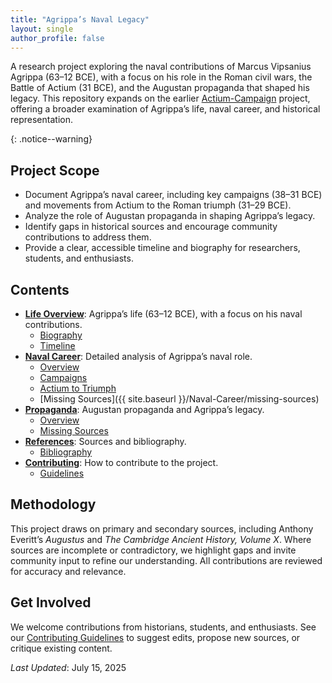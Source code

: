 ```yaml
---
title: "Agrippa’s Naval Legacy"
layout: single
author_profile: false
---
```


A research project exploring the naval contributions of Marcus Vipsanius Agrippa (63–12 BCE), with a focus on his role in the Roman civil wars, the Battle of Actium (31 BCE), and the Augustan propaganda that shaped his legacy. This repository expands on the earlier [Actium-Campaign](https://github.com/davidrstansfield/Actium-Campaign) project, offering a broader examination of Agrippa’s life, naval career, and historical representation.

{: .notice--warning}

## Project Scope

- Document Agrippa’s naval career, including key campaigns (38–31 BCE) and movements from Actium to the Roman triumph (31–29 BCE).
- Analyze the role of Augustan propaganda in shaping Agrippa’s legacy.
- Identify gaps in historical sources and encourage community contributions to address them.
- Provide a clear, accessible timeline and biography for researchers, students, and enthusiasts.

## Contents

- **[Life Overview](./Life-Overview/)**: Agrippa’s life (63–12 BCE), with a focus on his naval contributions.
  - [Biography](./Life-Overview/biography)
  - [Timeline](./Life-Overview/timeline)
- **[Naval Career](./Naval-Career/)**: Detailed analysis of Agrippa’s naval role.
  - [Overview](./Naval-Career/overview)
  - [Campaigns](./Naval-Career/campaigns)
  - [Actium to Triumph](/Naval-Career/actium-to-triumph)
  - [Missing Sources]({{ site.baseurl }}/Naval-Career/missing-sources)
- **[Propaganda](./Propaganda/)**: Augustan propaganda and Agrippa’s legacy.
  - [Overview](./Propaganda/overview)
  - [Missing Sources](./Propaganda/missing-sources)
- **[References](./References/)**: Sources and bibliography.
  - [Bibliography](./References/bibliography)
- **[Contributing](./Contributing/)**: How to contribute to the project.
  - [Guidelines](./Contributing/guidelines)

## Methodology

This project draws on primary and secondary sources, including Anthony Everitt’s *Augustus* and *The Cambridge Ancient History, Volume X*. Where sources are incomplete or contradictory, we highlight gaps and invite community input to refine our understanding. All contributions are reviewed for accuracy and relevance.

## Get Involved

We welcome contributions from historians, students, and enthusiasts. See our [Contributing Guidelines](/Contributing/guidelines) to suggest edits, propose new sources, or critique existing content.

*Last Updated*: July 15, 2025